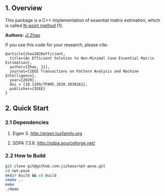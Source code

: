 ## 1. Overview

This package is a C++ implementation of essential matrix estimation, which is called [N-point method](https://arxiv.org/pdf/1903.09067v3.pdf) [1]. 

**Authors:** [Ji Zhao](https://sites.google.com/site/drjizhao)

If you use this code for your research, please cite:
```
@article{zhao2020efficient,
  title={An Efficient Solution to Non-Minimal Case Essential Matrix Estimation},
  author={Zhao, Ji},
  journal={IEEE Transactions on Pattern Analysis and Machine Intelligence},
  year={2020},
  doi = {10.1109/TPAMI.2020.3030161},
  publisher={IEEE}
}
```

## 2. Quick Start

### 2.1 Dependencies

1) Eigen 3. http://eigen.tuxfamily.org

2) SDPA 7.3.8. http://sdpa.sourceforge.net/

### 2.2 How to Build 

```sh
git clone git@github.com:jizhaox/npt-pose.git
cd npt-pose
mkdir build && cd build
cmake ..
make
./demo
```


